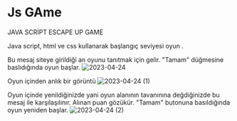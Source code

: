 # Js GAme
JAVA SCRİPT ESCAPE UP GAME 

Java script, html ve css kullanarak başlangıç seviyesi oyun .
 
Bu mesaj siteye girildiği an oyunu tanıtmak için gelir. "Tamam" düğmesine baslıdığında oyun başlar.
![2023-04-24](https://user-images.githubusercontent.com/75396000/233918454-5331d627-913a-4088-bcc7-d14b349ade44.png)

Oyun içinden anlık bir görüntü
![2023-04-24 (1)](https://user-images.githubusercontent.com/75396000/233918680-e99abc05-c8e4-41bc-bd77-5886900cc503.png)

Oyun içinde yenildiğinizde yani oyun alanının tavanınına değdiğinizde bu mesaj ile karşılaşılınır. Alınan puan gözükür. "Tamam" butonuna basıldığında oyun yeniden başlar.
![2023-04-24 (2)](https://user-images.githubusercontent.com/75396000/233918747-dcf64f27-16c9-4e7d-84a2-a9ae615acbeb.png)

